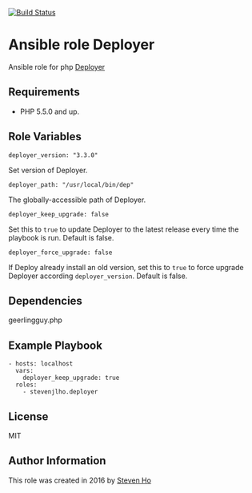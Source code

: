 [![Build Status](https://travis-ci.org/stevenjlho/ansible-role-deployer.svg?branch=master)](https://travis-ci.org/stevenjlho/ansible-role-deployer)


Ansible role Deployer
=========

Ansible role for php [Deployer](http://deployer.org)

## Requirements

* PHP 5.5.0 and up.



Role Variables
--------------

    deployer_version: "3.3.0"
Set version of Deployer.



    deployer_path: "/usr/local/bin/dep"
The globally-accessible path of Deployer.



```
deployer_keep_upgrade: false
```

Set this to `true` to update Deployer to the latest release every time the playbook is run. Default is false.



```
deployer_force_upgrade: false
```

If Deploy already install an old version, set this to `true` to force upgrade Deployer according `deployer_version`. Default is false.


Dependencies
------------

geerlingguy.php

Example Playbook
----------------

    - hosts: localhost
      vars:
        deployer_keep_upgrade: true
      roles:
        - stevenjlho.deployer


License
-------

MIT


Author Information
------------------

This role was created in 2016 by [Steven Ho](http://stevenjlho.github.io/)
